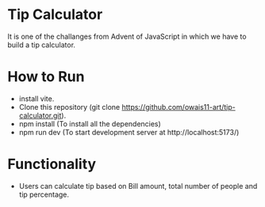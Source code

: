 # Tip Calculator

It is one of the challanges from Advent of JavaScript in which we have to build a tip calculator.

# How to Run

- install vite.
- Clone this repository (git clone https://github.com/owais11-art/tip-calculator.git).
- npm install (To install all the dependencies)
- npm run dev (To start development server at http://localhost:5173/)

# Functionality

- Users can calculate tip based on Bill amount, total number of people and tip percentage.
